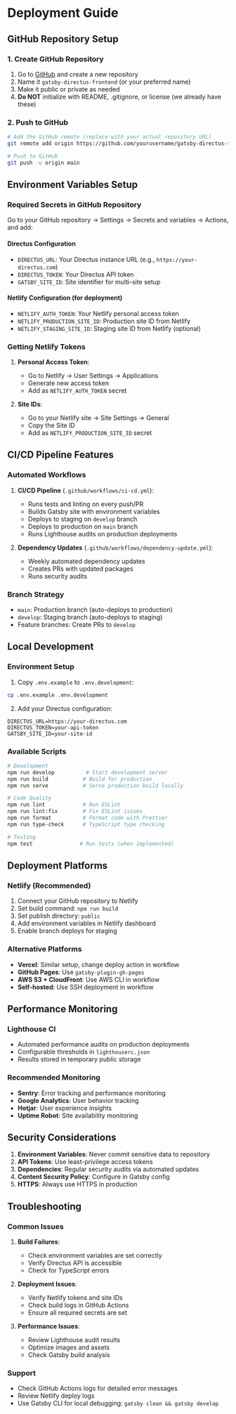 # Deployment Guide

## GitHub Repository Setup

### 1. Create GitHub Repository

1. Go to [GitHub](https://github.com) and create a new repository
2. Name it `gatsby-directus-frontend` (or your preferred name)
3. Make it public or private as needed
4. **Do NOT** initialize with README, .gitignore, or license (we already have these)

### 2. Push to GitHub

```bash
# Add the GitHub remote (replace with your actual repository URL)
git remote add origin https://github.com/yourusername/gatsby-directus-frontend.git

# Push to GitHub
git push -u origin main
```

## Environment Variables Setup

### Required Secrets in GitHub Repository

Go to your GitHub repository → Settings → Secrets and variables → Actions, and add:

#### Directus Configuration
- `DIRECTUS_URL`: Your Directus instance URL (e.g., `https://your-directus.com`)
- `DIRECTUS_TOKEN`: Your Directus API token
- `GATSBY_SITE_ID`: Site identifier for multi-site setup

#### Netlify Configuration (for deployment)
- `NETLIFY_AUTH_TOKEN`: Your Netlify personal access token
- `NETLIFY_PRODUCTION_SITE_ID`: Production site ID from Netlify
- `NETLIFY_STAGING_SITE_ID`: Staging site ID from Netlify (optional)

### Getting Netlify Tokens

1. **Personal Access Token**:
   - Go to Netlify → User Settings → Applications
   - Generate new access token
   - Add as `NETLIFY_AUTH_TOKEN` secret

2. **Site IDs**:
   - Go to your Netlify site → Site Settings → General
   - Copy the Site ID
   - Add as `NETLIFY_PRODUCTION_SITE_ID` secret

## CI/CD Pipeline Features

### Automated Workflows

1. **CI/CD Pipeline** (`.github/workflows/ci-cd.yml`):
   - Runs tests and linting on every push/PR
   - Builds Gatsby site with environment variables
   - Deploys to staging on `develop` branch
   - Deploys to production on `main` branch
   - Runs Lighthouse audits on production deployments

2. **Dependency Updates** (`.github/workflows/dependency-update.yml`):
   - Weekly automated dependency updates
   - Creates PRs with updated packages
   - Runs security audits

### Branch Strategy

- `main`: Production branch (auto-deploys to production)
- `develop`: Staging branch (auto-deploys to staging)
- Feature branches: Create PRs to `develop`

## Local Development

### Environment Setup

1. Copy `.env.example` to `.env.development`:
```bash
cp .env.example .env.development
```

2. Add your Directus configuration:
```env
DIRECTUS_URL=https://your-directus.com
DIRECTUS_TOKEN=your-api-token
GATSBY_SITE_ID=your-site-id
```

### Available Scripts

```bash
# Development
npm run develop          # Start development server
npm run build           # Build for production
npm run serve           # Serve production build locally

# Code Quality
npm run lint            # Run ESLint
npm run lint:fix        # Fix ESLint issues
npm run format          # Format code with Prettier
npm run type-check      # TypeScript type checking

# Testing
npm test               # Run tests (when implemented)
```

## Deployment Platforms

### Netlify (Recommended)

1. Connect your GitHub repository to Netlify
2. Set build command: `npm run build`
3. Set publish directory: `public`
4. Add environment variables in Netlify dashboard
5. Enable branch deploys for staging

### Alternative Platforms

- **Vercel**: Similar setup, change deploy action in workflow
- **GitHub Pages**: Use `gatsby-plugin-gh-pages`
- **AWS S3 + CloudFront**: Use AWS CLI in workflow
- **Self-hosted**: Use SSH deployment in workflow

## Performance Monitoring

### Lighthouse CI

- Automated performance audits on production deployments
- Configurable thresholds in `lighthouserc.json`
- Results stored in temporary public storage

### Recommended Monitoring

- **Sentry**: Error tracking and performance monitoring
- **Google Analytics**: User behavior tracking
- **Hotjar**: User experience insights
- **Uptime Robot**: Site availability monitoring

## Security Considerations

1. **Environment Variables**: Never commit sensitive data to repository
2. **API Tokens**: Use least-privilege access tokens
3. **Dependencies**: Regular security audits via automated updates
4. **Content Security Policy**: Configure in Gatsby config
5. **HTTPS**: Always use HTTPS in production

## Troubleshooting

### Common Issues

1. **Build Failures**:
   - Check environment variables are set correctly
   - Verify Directus API is accessible
   - Check for TypeScript errors

2. **Deployment Issues**:
   - Verify Netlify tokens and site IDs
   - Check build logs in GitHub Actions
   - Ensure all required secrets are set

3. **Performance Issues**:
   - Review Lighthouse audit results
   - Optimize images and assets
   - Check Gatsby build analysis

### Support

- Check GitHub Actions logs for detailed error messages
- Review Netlify deploy logs
- Use Gatsby CLI for local debugging: `gatsby clean && gatsby develop`
